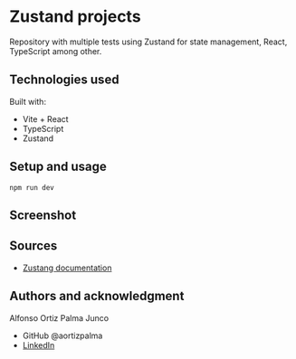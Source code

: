 # Zustand projects

Repository with multiple tests using Zustand for state management, React, TypeScript among other.

## Technologies used

Built with:

- Vite + React
- TypeScript
- Zustand

## Setup and usage

`npm run dev`

## Screenshot

## Sources

- [Zustang documentation](https://docs.pmnd.rs/zustand/getting-started/introduction)

## Authors and acknowledgment

Alfonso Ortiz Palma Junco

- GitHub @aortizpalma
- [LinkedIn](https://www.linkedin.com/in/ortizpalma/)
